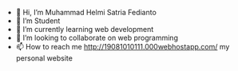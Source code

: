 - 👋 Hi, I’m Muhammad Helmi Satria Fedianto
- 👀 I’m Student
- 🌱 I’m currently learning web development
- 💞️ I’m looking to collaborate on web programming
- 📫 How to reach me http://19081010111.000webhostapp.com/ my personal website

<!---
helmi3334/helmi3334 is a ✨ special ✨ repository because its `README.md` (this file) appears on your GitHub profile.
You can click the Preview link to take a look at your changes.
--->
